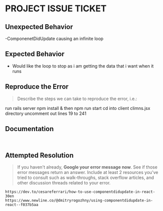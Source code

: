 # PROJECT ISSUE TICKET


## Unexpected Behavior

-ComponenetDidUpdate causing an infinite loop 

## Expected Behavior

- Would like the loop to stop as i am getting the data that i want when it runs

## Reproduce the Error

> Describe the steps we can take to reproduce the error, i.e.:

run rails server
npm install & then npm run start
cd into client 
climns.jsx directory
uncomment out lines 19 to 241



## Documentation

> 



```


```

## Attempted Resolution

> If you haven't already, **Google your error message now**. See if those error messages return an answer. Include at least 2 resources you've tried to consult such as walk-throughs, stack overflow articles, and other discussion threads related to your error.

```
https://dev.to/cesareferrari/how-to-use-componentdidupdate-in-react-30en
https://www.newline.co/@dmitryrogozhny/using-componentdidupdate-in-react--f037b5aa

```
